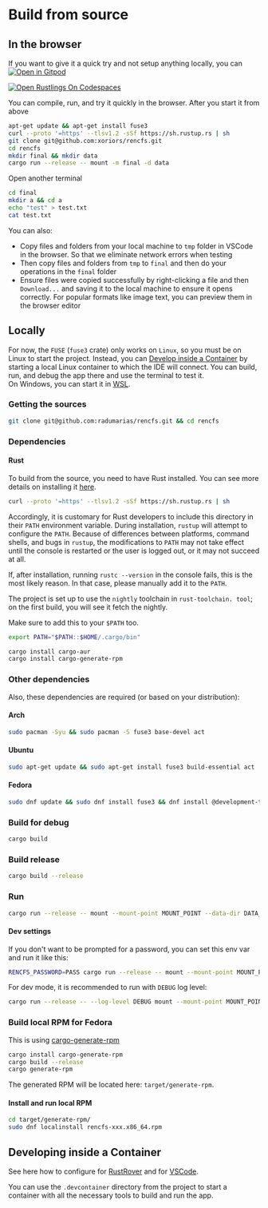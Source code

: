 # Build from source

## In the browser

If you want to give it a quick try and not setup anything locally, you can  
[![Open in Gitpod](https://gitpod.io/button/open-in-gitpod.svg)](https://gitpod.io/#https://github.com/radumarias/rencfs)

[![Open Rustlings On Codespaces](https://github.com/codespaces/badge.svg)](https://github.com/codespaces/new/?repo=radumarias%2Frencfs&ref=main)

You can compile, run, and try it quickly in the browser. After you start it from above

```bash
apt-get update && apt-get install fuse3
curl --proto '=https' --tlsv1.2 -sSf https://sh.rustup.rs | sh
git clone git@github.com:xoriors/rencfs.git
cd rencfs
mkdir final && mkdir data
cargo run --release -- mount -m final -d data
```

Open another terminal

```bash
cd final
mkdir a && cd a
echo "test" > test.txt
cat test.txt
```

You can also:
- Copy files and folders from your local machine to `tmp` folder in VSCode in the browser. So that we eliminate network errors when testing
- Then copy files and folders from `tmp` to `final` and then do your operations in the `final` folder
- Ensure files were copied successfully by right-clicking a file and then `Download...` and saving it to the local machine to ensure it opens correctly. For popular formats like image text, you can preview them in the browser editor

## Locally

For now, the `FUSE` (`fuse3` crate) only works on `Linux`, so you must be on Linux to start the project. 
Instead, you can [Develop inside a Container](#developing-inside-a-container) by starting a local Linux container to which the IDE will connect. You can build, run, and debug the app there and use the terminal to test it.  
On Windows, you can start it in [WSL](https://harsimranmaan.medium.com/install-and-setup-rust-development-environment-on-wsl2-dccb4bf63700).

### Getting the sources

```bash
git clone git@github.com:radumarias/rencfs.git && cd rencfs
````

### Dependencies

#### Rust

To build from the source, you need to have Rust installed. You can see more details on installing it [here](https://www.rust-lang.org/tools/install).

```bash
curl --proto '=https' --tlsv1.2 -sSf https://sh.rustup.rs | sh
````

Accordingly, it is customary for Rust developers to include this directory in their `PATH` environment variable.
During installation, `rustup` will attempt to configure the `PATH`. Because of differences between platforms, command
shells,
and bugs in `rustup`, the modifications to `PATH` may not take effect until the console is restarted or the user is
logged out, or it may not succeed at all.

If, after installation, running `rustc --version` in the console fails, this is the most likely reason.
In that case, please manually add it to the `PATH`.

The project is set up to use the `nightly` toolchain in `rust-toolchain. tool`; on the first build, you will see it fetch the nightly.

Make sure to add this to your `$PATH` too.

```bash
export PATH="$PATH::$HOME/.cargo/bin"
```

```bash
cargo install cargo-aur
cargo install cargo-generate-rpm
```

### Other dependencies

Also, these dependencies are required (or based on your distribution):

#### Arch

```bash
sudo pacman -Syu && sudo pacman -S fuse3 base-devel act
```

#### Ubuntu

```bash
sudo apt-get update && sudo apt-get install fuse3 build-essential act
```

#### Fedora

```bash
sudo dnf update && sudo dnf install fuse3 && dnf install @development-tools act
```

### Build for debug

```bash
cargo build
```

### Build release

```bash
cargo build --release
```

### Run

```bash
cargo run --release -- mount --mount-point MOUNT_POINT --data-dir DATA_DIR
```

#### Dev settings

If you don't want to be prompted for a password, you can set this env var and run it like this:

```bash
RENCFS_PASSWORD=PASS cargo run --release -- mount --mount-point MOUNT_POINT --data-dir DATA_DIR
```

For dev mode, it is recommended to run with `DEBUG` log level:

```bash
cargo run --release -- --log-level DEBUG mount --mount-point MOUNT_POINT --data-dir DATA_DIR
```

### Build local RPM for Fedora

This is using [cargo-generate-rpm](https://crates.io/crates/cargo-generate-rpm)

```bash
cargo install cargo-generate-rpm
cargo build --release
cargo generate-rpm
```

The generated RPM will be located here: `target/generate-rpm`.

#### Install and run local RPM

```bash
cd target/generate-rpm/
sudo dnf localinstall rencfs-xxx.x86_64.rpm
```

## Developing inside a Container

See here how to configure for [RustRover](https://www.jetbrains.com/help/rust/connect-to-devcontainer.html) and for [VSCode](https://code.visualstudio.com/docs/devcontainers/containers).

You can use the `.devcontainer` directory from the project to start a container with all the necessary tools to build
and run the app.
